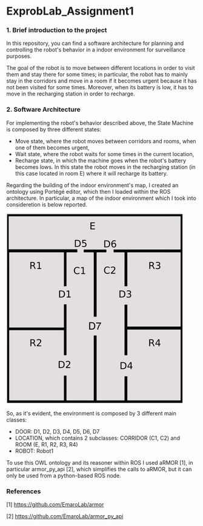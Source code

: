 # ExprobLab_Assignment1

### 1. Brief introduction to the project
In this repository, you can find a software architecture for planning and controlling the robot's behavior in a indoor environment for surveillance purposes.

The goal of the robot is to move between different locations in order to visit them and stay there for some times; in particular, the robot has to mainly stay in the corridors and move in a room if it becomes urgent because it has not been visited for some times. Moreover, when its battery is low, it has to move in the recharging station in order to recharge. 

### 2. Software Architecture
For implementing the robot's behavior described above, the State Machine is composed by three different states:
-   Move state, where the robot moves between corridors and rooms, when one of them becomes urgent,
-   Wait state, where the robot waits for some times in the current location,
-   Recharge state, in which the machine goes when the robot's battery becomes lows. In this state the robot moves in the recharging station (in this case located in room E) where it will recharge its battery.  

Regarding the building of the indoor environment's map, I created an ontology using Portégé editor, which then I loaded within the ROS architecture. In particular, a map of the indoor environment which I took into consideretion is below reported. 

![alt text](https://github.com/MartinaGermani/ExprobLab_Assignment1/blob/main/map.jpg?raw=true)

So, as it's evident, the environment is composed by 3 different main classes:
- DOOR: D1, D2, D3, D4, D5, D6, D7
- LOCATION, which contains 2 subclasses: CORRIDOR (C1, C2) and ROOM (E, R1, R2, R3, R4)
- ROBOT: Robot1

To use this OWL ontology and its reasoner within ROS I used aRMOR [1], in particular armor_py_api [2], which simplifies the calls to aRMOR, but it can only be used from a python-based ROS node. 


### References
[1] https://github.com/EmaroLab/armor

[2] https://github.com/EmaroLab/armor_py_api
